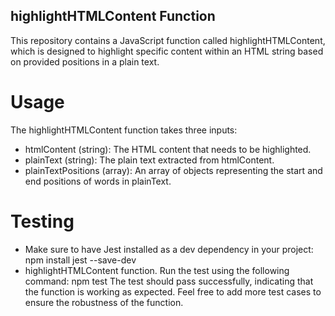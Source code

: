 ## highlightHTMLContent Function
This repository contains a JavaScript function called highlightHTMLContent, which is designed to highlight specific content within an HTML string based on provided positions in a plain text.

# Usage
The highlightHTMLContent function takes three inputs:
- htmlContent (string): The HTML content that needs to be highlighted.
- plainText (string): The plain text extracted from htmlContent.
- plainTextPositions (array): An array of objects representing the start and end positions of words in plainText.

# Testing
- Make sure to have Jest installed as a dev dependency in your project:
  npm install jest --save-dev
- highlightHTMLContent function. Run the test using the following command: npm test 
The test should pass successfully, indicating that the function is working as expected. Feel free to add more test cases to ensure the robustness of the function.
